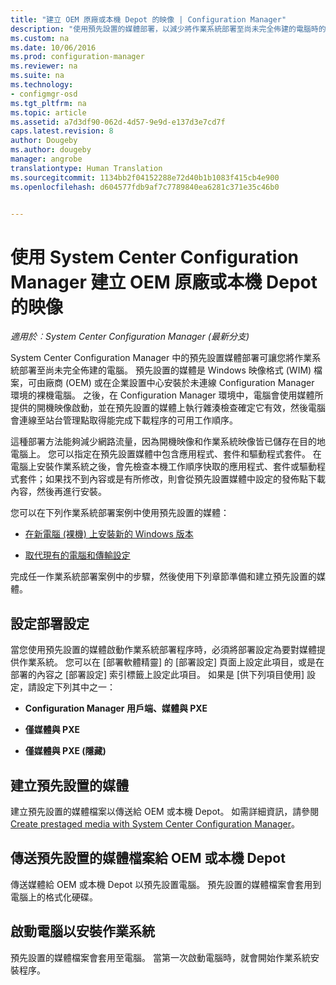 ```yaml
---
title: "建立 OEM 原廠或本機 Depot 的映像 | Configuration Manager"
description: "使用預先設置的媒體部署，以減少將作業系統部署至尚未完全佈建的電腦時的網路流量。"
ms.custom: na
ms.date: 10/06/2016
ms.prod: configuration-manager
ms.reviewer: na
ms.suite: na
ms.technology:
- configmgr-osd
ms.tgt_pltfrm: na
ms.topic: article
ms.assetid: a7d3df90-062d-4d57-9e9d-e137d3e7cd7f
caps.latest.revision: 8
author: Dougeby
ms.author: dougeby
manager: angrobe
translationtype: Human Translation
ms.sourcegitcommit: 1134bb2f04152288e72d40b1b1083f415cb4e900
ms.openlocfilehash: d604577fdb9af7c7789840ea6281c371e35c46b0


---
```

# <a name="create-an-image-for-an-oem-in-factory-or-a-local-depot-with-system-center-configuration-manager"></a>使用 System Center Configuration Manager 建立 OEM 原廠或本機 Depot 的映像

*適用於︰System Center Configuration Manager (最新分支)*

System Center Configuration Manager 中的預先設置媒體部署可讓您將作業系統部署至尚未完全佈建的電腦。 預先設置的媒體是 Windows 映像格式 (WIM) 檔案，可由廠商 (OEM) 或在企業設置中心安裝於未連線 Configuration Manager 環境的裸機電腦。 之後，在 Configuration Manager 環境中，電腦會使用媒體所提供的開機映像啟動，並在預先設置的媒體上執行雜湊檢查確定它有效，然後電腦會連線至站台管理點取得能完成下載程序的可用工作順序。


這種部署方法能夠減少網路流量，因為開機映像和作業系統映像皆已儲存在目的地電腦上。 您可以指定在預先設置媒體中包含應用程式、套件和驅動程式套件。 在電腦上安裝作業系統之後，會先檢查本機工作順序快取的應用程式、套件或驅動程式套件；如果找不到內容或是有所修改，則會從預先設置媒體中設定的發佈點下載內容，然後再進行安裝。  

 您可以在下列作業系統部署案例中使用預先設置的媒體：  

-   [在新電腦 (裸機) 上安裝新的 Windows 版本](install-new-windows-version-new-computer-bare-metal.md)  

-   [取代現有的電腦和傳輸設定](replace-an-existing-computer-and-transfer-settings.md)  

 完成任一作業系統部署案例中的步驟，然後使用下列章節準備和建立預先設置的媒體。  

## <a name="configure-deployment-settings"></a>設定部署設定  
 當您使用預先設置的媒體啟動作業系統部署程序時，必須將部署設定為要對媒體提供作業系統。 您可以在 [部署軟體精靈] 的 [部署設定]  頁面上設定此項目，或是在部署的內容之 [部署設定]  索引標籤上設定此項目。  如果是 [供下列項目使用]  設定，請設定下列其中之一：  

-   **Configuration Manager 用戶端、媒體與 PXE**  

-   **僅媒體與 PXE**  

-   **僅媒體與 PXE (隱藏)**  

## <a name="create-the-prestaged-media"></a>建立預先設置的媒體  
 建立預先設置的媒體檔案以傳送給 OEM 或本機 Depot。 如需詳細資訊，請參閱 [Create prestaged media with System Center Configuration Manager](create-prestaged-media.md)。  

## <a name="send-the-prestaged-media-file-to-the-oem-or-local-depot"></a>傳送預先設置的媒體檔案給 OEM 或本機 Depot  
 傳送媒體給 OEM 或本機 Depot 以預先設置電腦。 預先設置的媒體檔案會套用到電腦上的格式化硬碟。  

## <a name="start-the-computer-to-install-the-operating-system"></a>啟動電腦以安裝作業系統  
 預先設置的媒體檔案會套用至電腦。 當第一次啟動電腦時，就會開始作業系統安裝程序。  



<!--HONumber=Nov16_HO1-->


